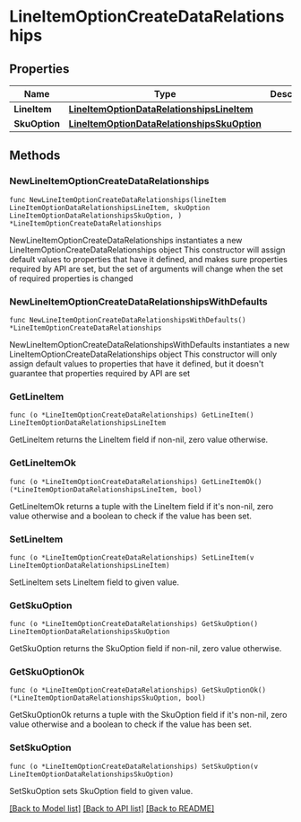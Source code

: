 # LineItemOptionCreateDataRelationships

## Properties

Name | Type | Description | Notes
------------ | ------------- | ------------- | -------------
**LineItem** | [**LineItemOptionDataRelationshipsLineItem**](LineItemOptionDataRelationshipsLineItem.md) |  | 
**SkuOption** | [**LineItemOptionDataRelationshipsSkuOption**](LineItemOptionDataRelationshipsSkuOption.md) |  | 

## Methods

### NewLineItemOptionCreateDataRelationships

`func NewLineItemOptionCreateDataRelationships(lineItem LineItemOptionDataRelationshipsLineItem, skuOption LineItemOptionDataRelationshipsSkuOption, ) *LineItemOptionCreateDataRelationships`

NewLineItemOptionCreateDataRelationships instantiates a new LineItemOptionCreateDataRelationships object
This constructor will assign default values to properties that have it defined,
and makes sure properties required by API are set, but the set of arguments
will change when the set of required properties is changed

### NewLineItemOptionCreateDataRelationshipsWithDefaults

`func NewLineItemOptionCreateDataRelationshipsWithDefaults() *LineItemOptionCreateDataRelationships`

NewLineItemOptionCreateDataRelationshipsWithDefaults instantiates a new LineItemOptionCreateDataRelationships object
This constructor will only assign default values to properties that have it defined,
but it doesn't guarantee that properties required by API are set

### GetLineItem

`func (o *LineItemOptionCreateDataRelationships) GetLineItem() LineItemOptionDataRelationshipsLineItem`

GetLineItem returns the LineItem field if non-nil, zero value otherwise.

### GetLineItemOk

`func (o *LineItemOptionCreateDataRelationships) GetLineItemOk() (*LineItemOptionDataRelationshipsLineItem, bool)`

GetLineItemOk returns a tuple with the LineItem field if it's non-nil, zero value otherwise
and a boolean to check if the value has been set.

### SetLineItem

`func (o *LineItemOptionCreateDataRelationships) SetLineItem(v LineItemOptionDataRelationshipsLineItem)`

SetLineItem sets LineItem field to given value.


### GetSkuOption

`func (o *LineItemOptionCreateDataRelationships) GetSkuOption() LineItemOptionDataRelationshipsSkuOption`

GetSkuOption returns the SkuOption field if non-nil, zero value otherwise.

### GetSkuOptionOk

`func (o *LineItemOptionCreateDataRelationships) GetSkuOptionOk() (*LineItemOptionDataRelationshipsSkuOption, bool)`

GetSkuOptionOk returns a tuple with the SkuOption field if it's non-nil, zero value otherwise
and a boolean to check if the value has been set.

### SetSkuOption

`func (o *LineItemOptionCreateDataRelationships) SetSkuOption(v LineItemOptionDataRelationshipsSkuOption)`

SetSkuOption sets SkuOption field to given value.



[[Back to Model list]](../README.md#documentation-for-models) [[Back to API list]](../README.md#documentation-for-api-endpoints) [[Back to README]](../README.md)


